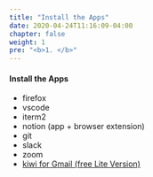 ```yaml
---
title: "Install the Apps"
date: 2020-04-24T11:16:09-04:00
chapter: false
weight: 1
pre: "<b>1. </b>"
---
```


#### Install the Apps
- firefox
- vscode
- iterm2
- notion (app + browser extension)
- git
- slack
- zoom
- [kiwi for Gmail (free Lite Version)](https://www.kiwiforgmail.com/)


